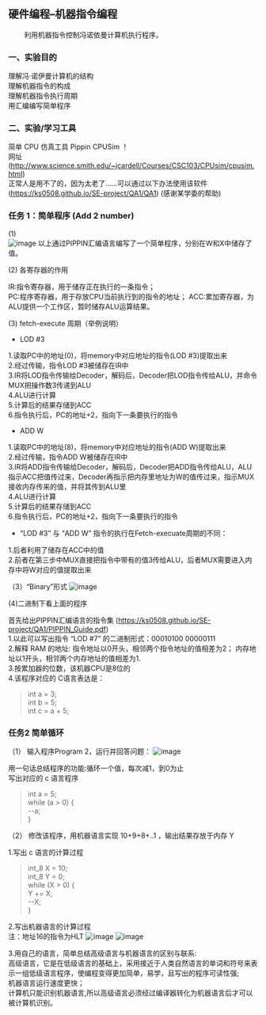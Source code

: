 ## 硬件编程–机器指令编程
   利用机器指令控制冯诺依曼计算机执行程序。
### 一、实验目的
理解冯·诺伊曼计算机的结构  
理解机器指令的构成  
理解机器指令执行周期  
用汇编编写简单程序  
### 二、实验/学习工具
简单 CPU 仿真工具 Pippin CPUSim ！  
网址 (http://www.science.smith.edu/~jcardell/Courses/CSC103/CPUsim/cpusim.html)  
正常人是用不了的，因为太老了......可以通过以下办法使用该软件(https://ks0508.github.io/SE-project/QA1/QA1)
(感谢某学委的帮助)
### 任务 1：简单程序 (Add 2 number)
(1)  
![image](http://m.qpic.cn/psb?/V12BUkXq4Y4X3I/76FDV3hS*9rAFMMGz06FK*FC.7UQBrmSw5dH9Q.8nN4!/b/dFIBAAAAAAAA&bo=4QNkAuEDZAIDByI!&rf=viewer_4)
以上通过PIPPIN汇编语言编写了一个简单程序，分别在W和X中储存了值。

(2) 各寄存器的作用

IR:指令寄存器，用于储存正在执行的一条指令；  
PC:程序寄存器，用于存放CPU当前执行到的指令的地址；
ACC:累加寄存器，为ALU提供一个工作区，暂时储存ALU运算结果。

(3) fetch-execute  周期（举例说明）

* LOD #3  

1.读取PC中的地址(0)，将memory中对应地址的指令(LOD #3)提取出来  
2.经过传输，指令LOD #3被储存在IR中  
3.IR将LOD指令传输给Decoder，解码后，Decoder把LOD指令传给ALU，并命令MUX把操作数3传递到ALU  
4.ALU进行计算  
5.计算后的结果存储到ACC  
6.指令执行后，PC的地址+2，指向下一条要执行的指令

* ADD W   

1.读取PC中的地址(8)，将memory中对应地址的指令(ADD W)提取出来  
2.经过传输，指令ADD W被储存在IR中  
3.IR将ADD指令传输给Decoder，解码后，Decoder把ADD指令传给ALU，ALU指示ACC把值传过来，Decoder再指示把内存里地址为W的值传过来，指示MUX接收内存传来的值，并将其传到ALU里  
4.ALU进行计算  
5.计算后的结果存储到ACC  
6.指令执行后，PC的地址+2，指向下一条要执行的指令




* “LOD #3” 与 “ADD W” 指令的执行在Fetch-execuate周期的不同：

1.后者利用了储存在ACC中的值    
2.前者在第三步中MUX直接把指令中带有的值3传给ALU，后者MUX需要进入内存中将W对应的值提取出来

（3）“Binary”形式
![image](http://m.qpic.cn/psb?/V12BUkXq4Y4X3I/aKT1x7QWTI2TmTaU*aXtE3SNMP5S*ptLd5wsyzQlcP0!/b/dDIBAAAAAAAA&bo=.QNhAvkDYQIDByI!&rf=viewer_4)

(4)二进制下看上面的程序

首先给出PIPPIN汇编语言的指令集
(https://ks0508.github.io/SE-project/QA1/PIPPIN_Guide.pdf)  
1.以此可以写出指令 “LOD #7” 的二进制形式：00010100 00000111  
2.解释 RAM 的地址:  指令地址以0开头，相邻两个指令地址的值相差为2；  内存地址以1开头，相邻两个内存地址的值相差为1.  
3.按累加器的位数，该机器CPU是8位的  
4.该程序对应的 C语言表达是：

> int a = 3;  
int b = 5;  
int c = a + 5;

### 任务2 简单循环

（1） 输入程序Program 2，运行并回答问题：
![image](http://a1.qpic.cn/psb?/V12BUkXq4Y4X3I/AP2ITLJKilhk2he1KO39d9oOJOyuILPwXHS9uf.irBU!/m/dDQBAAAAAAAAnull&bo=wANIAsADSAIDByI!&rf=photolist&t=5)

用一句话总结程序的功能:循环一个值，每次减1，到0为止  
写出对应的 c 语言程序
> int a = 5;  
while (a > 0) {  
    --a;  
}



（2） 修改该程序，用机器语言实现 10+9+8+..1 ，输出结果存放于内存 Y


1.写出 c 语言的计算过程
> int_8 X = 10;  
int_8 Y = 0;  
while (X > 0)  {  
    Y += X;  
    --X;  
}

2.写出机器语言的计算过程  
注：地址16的指令为HLT
![image](http://m.qpic.cn/psb?/V12BUkXq4Y4X3I/gfMIrM5w*lh6uxDwsXnDbrkLQCXs6dxhZKh16zyLgDI!/b/dFQBAAAAAAAA&bo=5ANlAuQDZQIDByI!&rf=viewer_4)
![image](http://m.qpic.cn/psb?/V12BUkXq4Y4X3I/j*kP.Jp2AwHftxh*R0x09a4RkuXPnfqyrVx9tAoT680!/b/dDQBAAAAAAAA&bo=5ANlAuQDZQIDByI!&rf=viewer_4)

3.用自己的语言，简单总结高级语言与机器语言的区别与联系:  
高级语言，它是在低级语言的基础上，采用接近于人类自然语言的单词和符号来表示一组低级语言程序，使编程变得更加简单，易学，且写出的程序可读性强;  
机器语言运行速度更快；  
计算机只能识别机器语言,所以高级语言必须经过编译器转化为机器语言后才可以被计算机识别。
